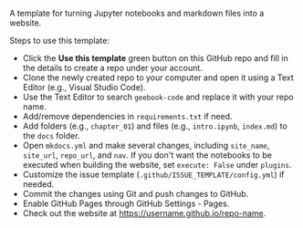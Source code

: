 
A template for turning Jupyter notebooks and markdown files into a website.

Steps to use this template:

- Click the **Use this template** green button on this GitHub repo and fill in the details to create a repo under your account.
- Clone the newly created repo to your computer and open it using a Text Editor (e.g., Visual Studio Code).
- Use the Text Editor to search `geebook-code` and replace it with your repo name.
- Add/remove dependencies in `requirements.txt` if need.
- Add folders (e.g., `chapter_01`) and files (e.g., `intro.ipynb`, `index.md`) to the `docs` folder.
- Open `mkdocs.yml` and make several changes, including `site_name`, `site_url`, `repo_url`, and `nav`. If you don't want the notebooks to be executed when building the website, set `execute: False` under `plugins`.
- Customize the issue template (`.github/ISSUE_TEMPLATE/config.yml`) if needed. 
- Commit the changes using Git and push changes to GitHub.
- Enable GitHub Pages through GitHub Settings - Pages. 
- Check out the website at https://username.github.io/repo-name. 